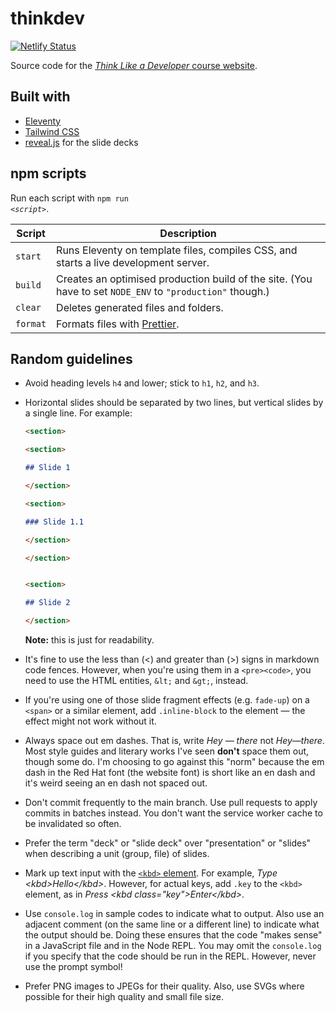 # thinkdev

[![Netlify Status](https://api.netlify.com/api/v1/badges/9ddd2dd2-868a-4d60-bd4b-ea7bf90df7e8/deploy-status)](https://app.netlify.com/sites/thinkdev/deploys)

Source code for the [<i>Think Like a Developer</i> course website](https://thinkdev.netlify.app/).

## Built with

- [Eleventy](https://www.11ty.dev/)
- [Tailwind CSS](https://tailwindcss.com/)
- [reveal.js](https://revealjs.com/) for the slide decks

## npm scripts

Run each script with <code>npm run <var>&lt;script&gt;</var></code>.

<!-- prettier-ignore-start -->

**Script** | **Description**
-- | --
`start` | Runs Eleventy on template files, compiles CSS, and starts a live development server.
`build` | Creates an optimised production build of the site. (You have to set `NODE_ENV` to `"production"` though.)
`clear` | Deletes generated files and folders.
`format` | Formats files with [Prettier](https://prettier.io/).

<!-- prettier-ignore-end -->

## Random guidelines

* Avoid heading levels `h4` and lower; stick to `h1`, `h2`, and `h3`.

* Horizontal slides should be separated by two lines, but vertical slides by a single line. For example:
   ```md
   <section>

   <section>

   ## Slide 1

   </section>

   <section>

   ### Slide 1.1

   </section>

   </section>


   <section>

   ## Slide 2

   </section>
   ```
   **Note:** this is just for readability.

* It's fine to use the less than (&lt;) and greater than (&gt;) signs in markdown code fences. However, when you're using them in a `<pre><code>`, you need to use the HTML entities, `&lt;` and `&gt;`, instead.

* If you're using one of those slide fragment effects (e.g. `fade-up`) on a `<span>` or a similar element, add `.inline-block` to the element &mdash; the effect might not work without it.

* Always space out em dashes. That is, write <i>Hey &mdash; there</i> not <i>Hey&mdash;there</i>. Most style guides and literary works I've seen **don't** space them out, though some do. I'm choosing to go against this "norm" because the em dash in the Red Hat font (the website font) is short like an en dash and it's weird seeing an en dash not spaced out.

* Don't commit frequently to the main branch. Use pull requests to apply commits in batches instead. You don't want the service worker cache to be invalidated so often.

* Prefer the term "deck" or "slide deck" over "presentation" or "slides" when describing a unit (group, file) of slides.

* Mark up text input with the [`<kbd>` element](https://developer.mozilla.org/en-US/docs/Web/HTML/Element/kbd). For example, <i>Type \<kbd>Hello\</kbd></i>. However, for actual keys, add `.key` to the `<kbd>` element, as in <i>Press \<kbd class="key">Enter\</kbd></i>.

* Use `console.log` in sample codes to indicate what to output. Also use an adjacent comment (on the same line or a different line) to indicate what the output should be. Doing these ensures that the code "makes sense" in a JavaScript file and in the Node REPL. You may omit the `console.log` if you specify that the code should be run in the REPL. However, never use the prompt symbol!

* Prefer PNG images to JPEGs for their quality. Also, use SVGs where possible for their high quality and small file size.